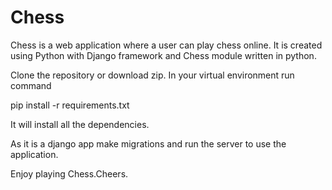 # Chess 
Chess is a web application where a user can play chess online. It is created using Python with Django framework and Chess module written in python.

Clone the repository or download zip.
In your virtual environment run command

pip install -r requirements.txt

It will install all the dependencies.

As it is a django app make migrations and run the server to use the application.

Enjoy playing Chess.Cheers.
